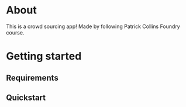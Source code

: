 # About

This is a crowd sourcing app! Made by following Patrick Collins Foundry course. 

# Getting started

## Requirements

## Quickstart